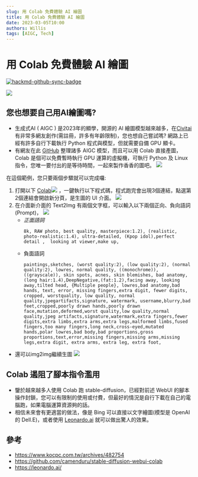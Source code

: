 ```yaml
---
slug: 用 Colab 免費體驗 AI 繪圖
title: 用 Colab 免費體驗 AI 繪圖
date: 2023-03-05T10:00
authors: Willis
tags: [AIGC, Tech]
---
```


# 用 Colab 免費體驗 AI 繪圖

[![hackmd-github-sync-badge](https://hackmd.io/DeV6o4MAS1e8QLQ-dD0cMA/badge)](https://hackmd.io/DeV6o4MAS1e8QLQ-dD0cMA)

![](https://hackmd.io/_uploads/S1NNdMMyh.png)

## 您也想要自己用AI繪圖嗎?
- 生成式AI ( AIGC ) 是2023年的顯學，開源的 AI 繪圖模型越來越多，在[Civitai](https://civitai.com/)有非常多網友創作(需註冊，許多有年齡限制)，您也想自己嘗試嗎? 網路上已經有許多自行下載執行 Python 程式與模型，但就需要自備 GPU 顯卡。
- 有網友在此 [GitHub](https://github.com/camenduru/stable-diffusion-webui-colab) 整理諸多 AIGC 模型，而且可以用 Colab 直接產圖， Colab 是個可以免費暫時執行 GPU 運算的虛擬機，可執行 Python 及 Linux指令，您唯一要付出的是等待時間，一起來製作香香的圖吧。
![](https://hackmd.io/_uploads/SJ2JuMGy2.png)


在這個範例，您只要兩個步驟就可以完成囉:

1. 打開以下 [Colab![](https://hackmd.io/_uploads/ryg0Yfzkh.png)](https://colab.research.google.com/drive/15NIShDq3Q7TH8ziwnAlQBFhKLTgqJO0m?usp=sharing) ，一鍵執行以下程式碼，程式跑完會出現3個連結，點選第2個連結會開啟新分頁，是生圖的 UI 介面。
  ![](https://hackmd.io/_uploads/SkBJbGGy2.png)
2. 在介面新介面的 Text2Img 有兩個文字框，可以輸入以下兩個正向、負向語詞(Prompt)，
  ![](https://hackmd.io/_uploads/Hy5rCbMJ3.png)
    - *正面語詞*
        ```
        8k, RAW photo, best quality, masterpiece:1.2), (realistic, photo-realistic:1.4), ultra-detailed, (Kpop idol),perfect detail ,  looking at viewer,make up,
        ```
     - 負面語詞
        ```
        paintings,sketches, (worst quality:2), (low quality:2), (normal quality:2), lowres, normal quality, ((monochrome)), ((grayscale)), skin spots, acnes, skin blemishes, bad anatomy,(long hair:1.4),DeepNegative,(fat:1.2),facing away, looking away,tilted head, {Multiple people}, lowres,bad anatomy,bad hands, text, error, missing fingers,extra digit, fewer digits, cropped, worstquality, low quality, normal quality,jpegartifacts,signature, watermark, username,blurry,bad feet,cropped,poorly drawn hands,poorly drawn face,mutation,deformed,worst quality,low quality,normal quality,jpeg artifacts,signature,watermark,extra fingers,fewer digits,extra limbs,extra arms,extra legs,malformed limbs,fused fingers,too many fingers,long neck,cross-eyed,mutated hands,polar lowres,bad body,bad proportions,gross proportions,text,error,missing fingers,missing arms,missing legs,extra digit, extra arms, extra leg, extra foot,
        ```


- 還可以img2img繼續生圖
  ![](https://hackmd.io/_uploads/H1V8Jfz1h.png)


## Colab 遏阻了腳本指令濫用
- 鑒於越來越多人使用 Colab 跑 stable-diffusion，已經對前述 WebUI 的腳本操作封鎖，您可以有限制的使用或付費，但最好的情況是自行下載在自己的電腦跑，如果電腦運算資源夠的話。
- 相信未來會有更適當的做法，像是 Bing 可以直接以文字繪圖(模型是 OpenAI 的 Dell.E)，或者使用 [Leonardo.ai](https://leonardo.ai/) 就可以做出驚人的效果。

## 參考
- https://www.kocpc.com.tw/archives/482754
- https://github.com/camenduru/stable-diffusion-webui-colab
- https://leonardo.ai/